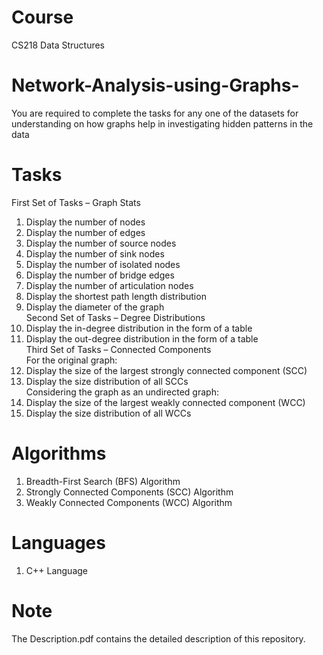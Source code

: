 # Course
CS218	Data Structures <br />
# Network-Analysis-using-Graphs-
 You are required to complete the tasks for any one of the datasets for understanding on how graphs help in investigating hidden patterns in the data
 
# Tasks
First Set of Tasks – Graph Stats <br />
1. Display the number of nodes <br />
2. Display the number of edges <br />
3. Display the number of source nodes <br /> 
4. Display the number of sink nodes <br />
5. Display the number of isolated nodes <br />
6. Display the number of bridge edges <br />
7. Display the number of articulation nodes <br />
8. Display the shortest path length distribution <br />
9. Display the diameter of the graph <br />
Second Set of Tasks – Degree Distributions <br />
10. Display the in-degree distribution in the form of a table <br /> 
11. Display the out-degree distribution in the form of a table <br />
Third Set of Tasks – Connected Components <br />
For the original graph: <br />
12. Display the size of the largest strongly connected component (SCC) <br /> 
13. Display the size distribution of all SCCs <br />
Considering the graph as an undirected graph: <br />
14. Display the size of the largest weakly connected component (WCC) <br /> 
15. Display the size distribution of all WCCs <br />

# Algorithms

1. Breadth-First Search (BFS) Algorithm <br />
2. Strongly Connected Components (SCC) Algorithm <br />
3. Weakly Connected Components (WCC) Algorithm <br />
 
# Languages
1. C++ Language <br />

# Note
The Description.pdf contains the detailed description of this repository. <br />
